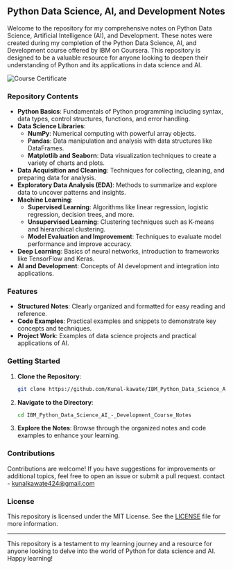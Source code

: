 ## Python Data Science, AI, and Development Notes

Welcome to the repository for my comprehensive notes on Python Data Science, Artificial Intelligence (AI), and Development. These notes were created during my completion of the Python Data Science, AI, and Development course offered by IBM on Coursera. This repository is designed to be a valuable resource for anyone looking to deepen their understanding of Python and its applications in data science and AI.

![Course Certificate](https://github.com/Kunal-kawate/IBM_Python_Data_Science_AI_Development_Course_Notes/blob/main/Certificate/Course%20Certificate.jpg)

### Repository Contents

- **Python Basics**: Fundamentals of Python programming including syntax, data types, control structures, functions, and error handling.
- **Data Science Libraries**:
  - **NumPy**: Numerical computing with powerful array objects.
  - **Pandas**: Data manipulation and analysis with data structures like DataFrames.
  - **Matplotlib and Seaborn**: Data visualization techniques to create a variety of charts and plots.
- **Data Acquisition and Cleaning**: Techniques for collecting, cleaning, and preparing data for analysis.
- **Exploratory Data Analysis (EDA)**: Methods to summarize and explore data to uncover patterns and insights.
- **Machine Learning**:
  - **Supervised Learning**: Algorithms like linear regression, logistic regression, decision trees, and more.
  - **Unsupervised Learning**: Clustering techniques such as K-means and hierarchical clustering.
  - **Model Evaluation and Improvement**: Techniques to evaluate model performance and improve accuracy.
- **Deep Learning**: Basics of neural networks, introduction to frameworks like TensorFlow and Keras.
- **AI and Development**: Concepts of AI development and integration into applications.

### Features

- **Structured Notes**: Clearly organized and formatted for easy reading and reference.
- **Code Examples**: Practical examples and snippets to demonstrate key concepts and techniques.
- **Project Work**: Examples of data science projects and practical applications of AI.

### Getting Started

1. **Clone the Repository**:
   ```sh
   git clone https://github.com/Kunal-kawate/IBM_Python_Data_Science_AI_-_Development_Course_Notes.git
   ```
2. **Navigate to the Directory**:
   ```sh
   cd IBM_Python_Data_Science_AI_-_Development_Course_Notes
   ```
3. **Explore the Notes**: Browse through the organized notes and code examples to enhance your learning.

### Contributions

Contributions are welcome! If you have suggestions for improvements or additional topics, feel free to open an issue or submit a pull request.
contact - kunalkawate424@gmail.com

### License

This repository is licensed under the MIT License. See the [LICENSE](LICENSE) file for more information.

---

This repository is a testament to my learning journey and a resource for anyone looking to delve into the world of Python for data science and AI. Happy learning!
